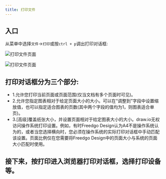 ```yaml
---
title: 打印文件
---
```

## 入口

从菜单中选择`文件`->`打印`或按`ctrl + p`调出打印对话框:

![打印文件页面](https://www.freedgo.com/public/themes/freedgo/print_file.png "打印文件页面") 
 
![打印文件页面](https://www.freedgo.com/public/themes/freedgo/print_file1.png "打印文件页面")  
 
 
## 打印对话框分为三个部分:  
   
- 1.允许您打印当前页面或页面范围(仅当文档有多个页面时可见)。 
- 2.允许您指定图表相对于给定页面大小的大小。可以在“调整到”字段中设置缩放值，也可以指定适合图表的页数(其中两个字段的值均为1，则图表适合单页)。 
- 3.[高级]覆盖纸张大小，并设置页面相对于给定图表大小的大小。draw.io无权访问操作系统打印设置。例如，有时Freedgo Design认为A4不是操作系统认为的，或者当您选择横向时，您必须在操作系统的实际打印对话框中手动匹配该设置。页面比例仅在您需要将Freedgo Design中的页面大小与系统的页面大小匹配时使用。   
 
 
 ## 接下来，按打印进入浏览器打印对话框，选择打印设备等。